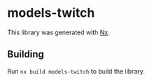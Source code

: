 # models-twitch

This library was generated with [Nx](https://nx.dev).

## Building

Run `nx build models-twitch` to build the library.

